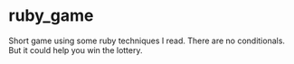 # ruby_game
Short game using some ruby techniques I read.
There are no conditionals.
But it could help you win the lottery.
